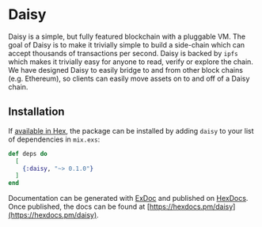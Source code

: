 # Daisy

Daisy is a simple, but fully featured blockchain with a pluggable VM. The goal of Daisy is to make it trivially simple to build a side-chain which can accept thousands of transactions per second. Daisy is backed by `ipfs` which makes it trivially easy for anyone to read, verify or explore the chain. We have designed Daisy to easily bridge to and from other block chains (e.g. Ethereum), so clients can easily move assets on to and off of a Daisy chain.

## Installation

If [available in Hex](https://hex.pm/docs/publish), the package can be installed
by adding `daisy` to your list of dependencies in `mix.exs`:

```elixir
def deps do
  [
    {:daisy, "~> 0.1.0"}
  ]
end
```

Documentation can be generated with [ExDoc](https://github.com/elixir-lang/ex_doc)
and published on [HexDocs](https://hexdocs.pm). Once published, the docs can
be found at [https://hexdocs.pm/daisy](https://hexdocs.pm/daisy).

